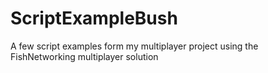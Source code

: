 # ScriptExampleBush
A few script examples form my multiplayer project using the FishNetworking multiplayer solution
